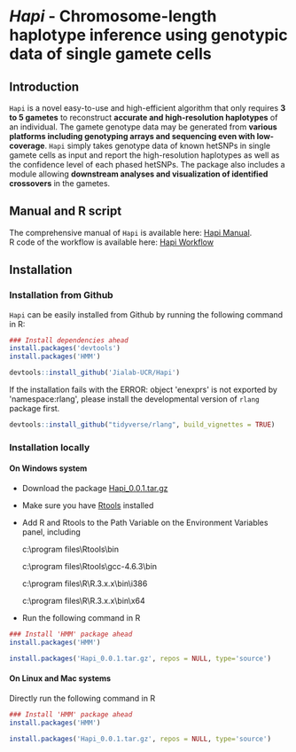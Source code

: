 # *Hapi* - Chromosome-length haplotype inference using genotypic data of single gamete cells

## Introduction

`Hapi` is a novel easy-to-use and high-efficient algorithm that only requires **3 to 5 gametes** to reconstruct **accurate and high-resolution haplotypes** of an individual. The gamete genotype data may be generated from **various platforms including genotyping arrays and sequencing even with low-coverage**. `Hapi` simply takes genotype data of known hetSNPs in single gamete cells as input and report the high-resolution haplotypes as well as the confidence level of each phased hetSNPs. The package also includes a module allowing **downstream analyses and visualization of identified crossovers** in the gametes. 


## Manual and R script
The comprehensive manual of `Hapi` is available here: [Hapi Manual](http://htmlpreview.github.io/?https://github.com/Jialab-UCR/Jialab-UCR.github.io/blob/master/Hapi_manual.html).  
R code of the workflow is available here: [Hapi Workflow](https://github.com/Jialab-UCR/Jialab-UCR.github.io/blob/master/Hapi_workflow.R)


## Installation

### Installation from Github
`Hapi` can be easily installed from Github by running the following command in R:

```R
### Install dependencies ahead
install.packages('devtools')
install.packages('HMM')

devtools::install_github('Jialab-UCR/Hapi')
```

If the installation fails with the ERROR: object 'enexprs' is not exported by 'namespace:rlang', please install the developmental version of `rlang` package first.

```R
devtools::install_github("tidyverse/rlang", build_vignettes = TRUE)
```

### Installation locally

#### On Windows system
* Download the package [Hapi_0.0.1.tar.gz](https://github.com/Jialab-UCR/Jialab-UCR.github.io/blob/master/Hapi_0.0.1.tar.gz)
* Make sure you have [Rtools](https://cran.r-project.org/bin/windows/Rtools/) installed
* Add R and Rtools to the Path Variable on the Environment Variables panel, including

    c:\program files\Rtools\bin

    c:\program files\Rtools\gcc-4.6.3\bin

    c:\program files\R\R.3.x.x\bin\i386

    c:\program files\R\R.3.x.x\bin\x64 

* Run the following command in R
```R
### Install 'HMM' package ahead
install.packages('HMM')

install.packages('Hapi_0.0.1.tar.gz', repos = NULL, type='source')
```

#### On Linux and Mac systems
Directly run the following command in R
```R
### Install 'HMM' package ahead
install.packages('HMM')

install.packages('Hapi_0.0.1.tar.gz', repos = NULL, type='source')
```